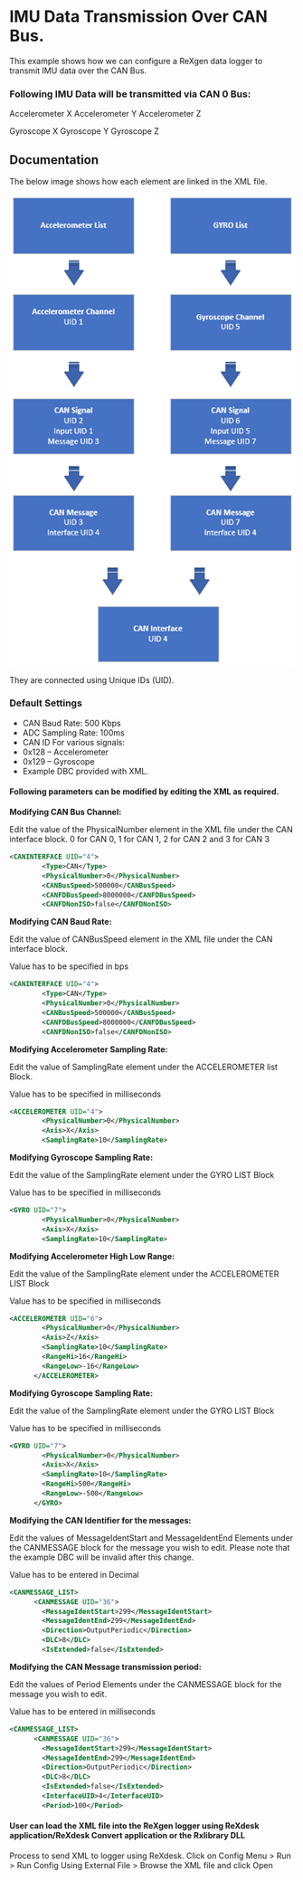 # IMU Data Transmission Over CAN Bus.

This example shows how we can configure a ReXgen data logger to transmit IMU data over the CAN Bus.

### Following IMU Data will be transmitted via CAN 0 Bus:

Accelerometer X Accelerometer Y Accelerometer Z

Gyroscope X Gyroscope Y Gyroscope Z

## Documentation

The below image shows how each element are linked in the XML file.

![](../.gitbook/assets/image.png)

They are connected using Unique IDs (UID).

### Default Settings

* CAN Baud Rate: 500 Kbps
* ADC Sampling Rate: 100ms
* CAN ID For various signals:
* 0x128 – Accelerometer
* 0x129 – Gyroscope
* Example DBC provided with XML.

#### Following parameters can be modified by editing the XML as required.

**Modifying CAN Bus Channel:**

Edit the value of the PhysicalNumber element in the XML file under the CAN interface block. 0 for CAN 0, 1 for CAN 1, 2 for CAN 2 and 3 for CAN 3

```xml
<CANINTERFACE UID="4">
        <Type>CAN</Type>
        <PhysicalNumber>0</PhysicalNumber>
        <CANBusSpeed>500000</CANBusSpeed>
        <CANFDBusSpeed>8000000</CANFDBusSpeed>
        <CANFDNonISO>false</CANFDNonISO>
```

**Modifying CAN Baud Rate:**

Edit the value of CANBusSpeed element in the XML file under the CAN interface block.

Value has to be specified in bps

```xml
<CANINTERFACE UID="4">
        <Type>CAN</Type>
        <PhysicalNumber>0</PhysicalNumber>
        <CANBusSpeed>500000</CANBusSpeed>
        <CANFDBusSpeed>8000000</CANFDBusSpeed>
        <CANFDNonISO>false</CANFDNonISO>
```

**Modifying Accelerometer Sampling Rate:**

Edit the value of SamplingRate element under the ACCELEROMETER list Block.

Value has to be specified in milliseconds

```xml
<ACCELEROMETER UID="4">
        <PhysicalNumber>0</PhysicalNumber>
        <Axis>X</Axis>
        <SamplingRate>10</SamplingRate>
```

**Modifying Gyroscope Sampling Rate:**

Edit the value of the SamplingRate element under the GYRO LIST Block

Value has to be specified in milliseconds

```xml
<GYRO UID="7">
        <PhysicalNumber>0</PhysicalNumber>
        <Axis>X</Axis>
        <SamplingRate>10</SamplingRate>
```

**Modifying Accelerometer High Low Range:**

Edit the value of the SamplingRate element under the ACCELEROMETER LIST Block

Value has to be specified in milliseconds

```xml
<ACCELEROMETER UID="6">
        <PhysicalNumber>0</PhysicalNumber>
        <Axis>Z</Axis>
        <SamplingRate>10</SamplingRate>
        <RangeHi>16</RangeHi>
        <RangeLow>-16</RangeLow>
      </ACCELEROMETER>
```

**Modifying Gyroscope Sampling Rate:**

Edit the value of the SamplingRate element under the GYRO LIST Block

Value has to be specified in milliseconds

```xml
<GYRO UID="7">
        <PhysicalNumber>0</PhysicalNumber>
        <Axis>X</Axis>
        <SamplingRate>10</SamplingRate>
        <RangeHi>500</RangeHi>
        <RangeLow>-500</RangeLow>
      </GYRO>
```

**Modifying the CAN Identifier for the messages:**

Edit the values of MessageIdentStart and MessageIdentEnd Elements under the CANMESSAGE block for the message you wish to edit. Please note that the example DBC will be invalid after this change.

Value has to be entered in Decimal

```xml
<CANMESSAGE_LIST>
      <CANMESSAGE UID="36">
        <MessageIdentStart>299</MessageIdentStart>
        <MessageIdentEnd>299</MessageIdentEnd>
        <Direction>OutputPeriodic</Direction>
        <DLC>8</DLC>
        <IsExtended>false</IsExtended>
```

**Modifying the CAN Message transmission period:**

Edit the values of Period Elements under the CANMESSAGE block for the message you wish to edit.

Value has to be entered in milliseconds

```xml
<CANMESSAGE_LIST>
      <CANMESSAGE UID="36">
        <MessageIdentStart>299</MessageIdentStart>
        <MessageIdentEnd>299</MessageIdentEnd>
        <Direction>OutputPeriodic</Direction>
        <DLC>8</DLC>
        <IsExtended>false</IsExtended>
        <InterfaceUID>4</InterfaceUID>
        <Period>100</Period>
```

#### User can load the XML file into the ReXgen logger using ReXdesk application/ReXdesk Convert application or the Rxlibrary DLL

Process to send XML to logger using ReXdesk. Click on Config Menu > Run > Run Config Using External File > Browse the XML file and click Open
